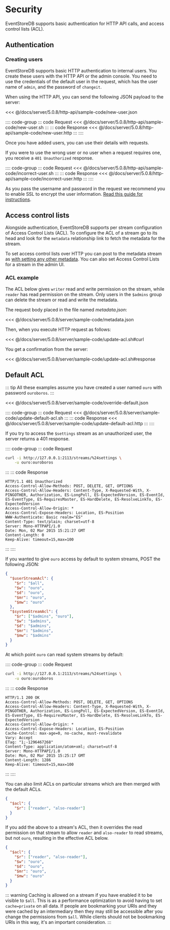 # Security

EventStoreDB supports basic authentication for HTTP API calls, and access control lists (ACL).

## Authentication

### Creating users

EventStoreDB supports basic HTTP authentication to internal users. You create these users with the HTTP API or the admin console. You need to use the credentials of the default user in the request, which has the user name of `admin`, and the password of `changeit`.

When using the HTTP API, you can send the following JSON payload to the server:

<<< @/docs/server/5.0.8/http-api/sample-code/new-user.json

:::: code-group
::: code Request
<<< @/docs/server/5.0.8/http-api/sample-code/new-user.sh
:::
::: code Response
<<< @/docs/server/5.0.8/http-api/sample-code/new-user.http
:::
::::

Once you have added users, you can use their details with requests.

If you were to use the wrong user or no user when a request requires one, you receive a `401 Unauthorized` response.

:::: code-group
::: code Request
<<< @/docs/server/5.0.8/http-api/sample-code/incorrect-user.sh
:::
::: code Response
<<< @/docs/server/5.0.8/http-api/sample-code/incorrect-user.http
:::
::::

As you pass the username and password in the request we recommend you to enable SSL to encrypt the user information. [Read this guide for instructions](/docs/server/v5/server/security/).

## Access control lists

Alongside authentication, EventStoreDB supports per stream configuration of Access Control Lists (ACL). To configure the ACL of a stream go to its head and look for the `metadata` relationship link to fetch the metadata for the stream.

To set access control lists over HTTP you can post to the metadata stream as [with setting any other metadata](../stream-metadata.md). You can also set Access Control Lists for a stream in the admin UI.

### ACL example

The ACL below gives `writer` read and write permission on the stream, while `reader` has read permission on the stream. Only users in the `$admins` group can delete the stream or read and write the metadata.

The request body placed in the file named _metadata.json_:

<<< @/docs/server/5.0.8/server/sample-code/metadata.json

Then, when you execute HTTP request as follows:

<<< @/docs/server/5.0.8/server/sample-code/update-acl.sh#curl

You get a confirmation from the server:

<<< @/docs/server/5.0.8/server/sample-code/update-acl.sh#response

## Default ACL

::: tip
All these examples assume you have created a user named `ouro` with password `ouroboros`.
:::

<<< @/docs/server/5.0.8/server/sample-code/override-default.json

:::: code-group
::: code Request
<<< @/docs/server/5.0.8/server/sample-code/update-default-acl.sh
:::
::: code Response
<<< @/docs/server/5.0.8/server/sample-code/update-default-acl.http
:::
::::

If you try to access the `$settings` stream as an unauthorized user, the server returns a 401 response.

:::: code-group
::: code Request
```bash
curl -i http://127.0.0.1:2113/streams/%24settings \
    -u ouro:ouroboros
```
:::
::: code Response
```http
HTTP/1.1 401 Unauthorized
Access-Control-Allow-Methods: POST, DELETE, GET, OPTIONS
Access-Control-Allow-Headers: Content-Type, X-Requested-With, X-PINGOTHER, Authorization, ES-LongPoll, ES-ExpectedVersion, ES-EventId, ES-EventType, ES-RequiresMaster, ES-HardDelete, ES-ResolveLinkTo, ES-ExpectedVersion
Access-Control-Allow-Origin: *
Access-Control-Expose-Headers: Location, ES-Position
WWW-Authenticate: Basic realm="ES"
Content-Type: text/plain; charset=utf-8
Server: Mono-HTTPAPI/1.0
Date: Mon, 02 Mar 2015 15:21:27 GMT
Content-Length: 0
Keep-Alive: timeout=15,max=100
```
:::
::::

If you wanted to give `ouro` access by default to system streams, POST the following JSON:

```json
{
  "$userStreamAcl": {
    "$r": "$all",
    "$w": "ouro",
    "$d": "ouro",
    "$mr": "ouro",
    "$mw": "ouro"
  },
  "$systemStreamAcl": {
    "$r": ["$admins", "ouro"],
    "$w": "$admins",
    "$d": "$admins",
    "$mr": "$admins",
    "$mw": "$admins"
  }
}
```

At which point `ouro` can read system streams by default:

:::: code-group
::: code Request
```bash
curl -i http://127.0.0.1:2113/streams/%24settings \
    -u ouro:ouroboros
```
:::
::: code Response
```http
HTTP/1.1 200 OK
Access-Control-Allow-Methods: POST, DELETE, GET, OPTIONS
Access-Control-Allow-Headers: Content-Type, X-Requested-With, X-PINGOTHER, Authorization, ES-LongPoll, ES-ExpectedVersion, ES-EventId, ES-EventType, ES-RequiresMaster, ES-HardDelete, ES-ResolveLinkTo, ES-ExpectedVersion
Access-Control-Allow-Origin: *
Access-Control-Expose-Headers: Location, ES-Position
Cache-Control: max-age=0, no-cache, must-revalidate
Vary: Accept
ETag: "1;-1296467268"
Content-Type: application/atom+xml; charset=utf-8
Server: Mono-HTTPAPI/1.0
Date: Mon, 02 Mar 2015 15:25:17 GMT
Content-Length: 1286
Keep-Alive: timeout=15,max=100
```
:::
::::

You can also limit ACLs on particular streams which are then merged with the default ACLs.

```json
{
  "$acl": {
    "$r": ["reader", "also-reader"]
  }
}
```

If you add the above to a stream's ACL, then it overrides the read permission on that stream to allow `reader` and `also-reader` to read streams, but not `ouro`, resulting in the effective ACL below.

```json
{
  "$acl": {
    "$r": ["reader", "also-reader"],
    "$w": "ouro",
    "$d": "ouro",
    "$mr": "ouro",
    "$mw": "ouro"
  }
}
```

::: warning
Caching is allowed on a stream if you have enabled it to be visible to `$all`. This is as a performance optimization to avoid having to set `cache=private` on all data. If people are bookmarking your URIs and they were cached by an intermediary then they may still be accessible after you change the permissions from `$all`. While clients should not be bookmarking URIs in this way, it's an important consideration.
:::
